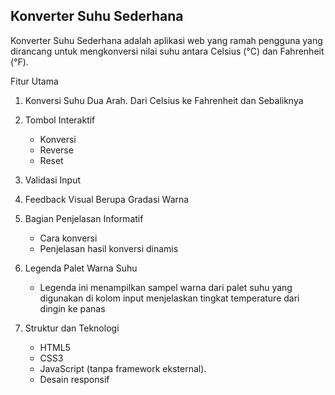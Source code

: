 ## Konverter Suhu Sederhana

Konverter Suhu Sederhana adalah aplikasi web yang ramah pengguna yang dirancang untuk mengkonversi nilai suhu antara Celsius (°C) dan Fahrenheit (°F).

Fitur Utama
1. Konversi Suhu Dua Arah. Dari Celsius ke Fahrenheit dan Sebaliknya

2. Tombol Interaktif
    * Konversi
    * Reverse
    * Reset

3. Validasi Input

4. Feedback Visual Berupa Gradasi Warna

5. Bagian Penjelasan Informatif
     * Cara konversi
     * Penjelasan hasil konversi dinamis

6. Legenda Palet Warna Suhu
    * Legenda ini menampilkan sampel warna dari palet suhu yang digunakan di kolom input menjelaskan tingkat temperature dari dingin ke panas

7. Struktur dan Teknologi
    * HTML5
    * CSS3
    * JavaScript (tanpa framework eksternal).
    * Desain responsif
   
   
